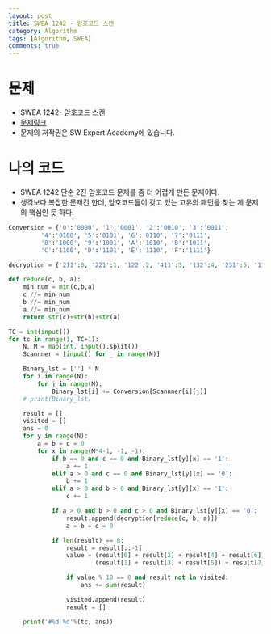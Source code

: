 ```yaml
---
layout: post
title: SWEA 1242 - 암호코드 스캔
category: Algorithm
tags: [Algorithm, SWEA]
comments: true
---
```




# 문제

-  SWEA 1242- 암호코드 스캔
-  [문제링크](<https://www.swexpertacademy.com/main/code/problem/problemDetail.do?contestProbId=AV15JEKKAM8CFAYD>)
-  문제의 저작권은 SW Expert Academy에 있습니다.



# 나의 코드

- SWEA 1242 단순 2진 암호코드 문제를 좀 더 어렵게 만든 문제이다. 
- 생각보다 복잡한 문제긴 한데, 암호코드들이 갖고 있는 고유의 패턴을 찾는 게 문제의 핵심인 듯 하다.




```python
Conversion = {'0':'0000', '1':'0001', '2':'0010', '3':'0011',
         '4':'0100', '5':'0101', '6':'0110', '7':'0111',
         '8':'1000', '9':'1001', 'A':'1010', 'B':'1011',
         'C':'1100', 'D':'1101', 'E':'1110', 'F':'1111'}

decryption = {'211':0, '221':1, '122':2, '411':3, '132':4, '231':5, '114':6, '312':7, '213':8, '112':9}

def reduce(c, b, a):
    min_num = min(c,b,a)
    c //= min_num
    b //= min_num
    a //= min_num
    return str(c)+str(b)+str(a)

TC = int(input())
for tc in range(1, TC+1):
    N, M = map(int, input().split())
    Scannner = [input() for _ in range(N)]

    Binary_lst = [''] * N
    for i in range(N):
        for j in range(M):
            Binary_lst[i] += Conversion[Scannner[i][j]]
    # print(Binary_lst)

    result = []
    visited = []
    ans = 0
    for y in range(N):
        a = b = c = 0
        for x in range(M*4-1, -1, -1):
            if b == 0 and c == 0 and Binary_lst[y][x] == '1':
                a += 1
            elif a > 0 and c == 0 and Binary_lst[y][x] == '0':
                b += 1
            elif a > 0 and b > 0 and Binary_lst[y][x] == '1':
                c += 1

            if a > 0 and b > 0 and c > 0 and Binary_lst[y][x] == '0':
                result.append(decryption[reduce(c, b, a)])
                a = b = c = 0

            if len(result) == 8:
                result = result[::-1]
                value = (result[0] + result[2] + result[4] + result[6]) * 3 + \
                        (result[1] + result[3] + result[5]) + result[7]

                if value % 10 == 0 and result not in visited:
                    ans += sum(result)

                visited.append(result)
                result = []

    print('#%d %d'%(tc, ans))
```



